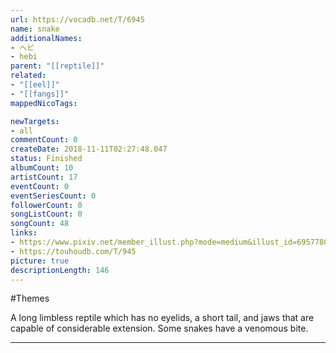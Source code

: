 ```yaml
---
url: https://vocadb.net/T/6945
name: snake
additionalNames: 
- ヘビ
- hebi
parent: "[[reptile]]"
related:
- "[[eel]]"
- "[[fangs]]"
mappedNicoTags:

newTargets:
- all
commentCount: 0
createDate: 2018-11-11T02:27:48.047
status: Finished
albumCount: 10
artistCount: 17
eventCount: 0
eventSeriesCount: 0
followerCount: 0
songListCount: 0
songCount: 48
links: 
- https://www.pixiv.net/member_illust.php?mode=medium&illust_id=69577809
- https://touhoudb.com/T/945
picture: true
descriptionLength: 146
---
```


#Themes

A long limbless reptile which has no eyelids, a short tail, and jaws that are capable of considerable extension. Some snakes have a venomous bite.

---

